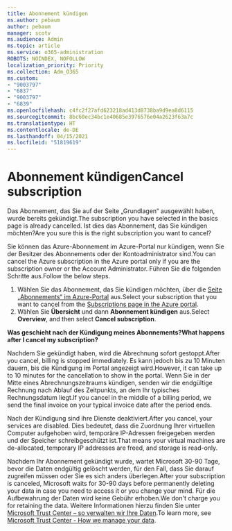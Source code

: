 ```yaml
---
title: Abonnement kündigen
ms.author: pebaum
author: pebaum
manager: scotv
ms.audience: Admin
ms.topic: article
ms.service: o365-administration
ROBOTS: NOINDEX, NOFOLLOW
localization_priority: Priority
ms.collection: Adm_O365
ms.custom:
- "9003797"
- "6837"
- "9003797"
- "6839"
ms.openlocfilehash: c4fc2f27afd623218ad413d8738ba9d9ea8d6115
ms.sourcegitcommit: 8bc60ec34bc1e40685e3976576e04a2623f63a7c
ms.translationtype: HT
ms.contentlocale: de-DE
ms.lasthandoff: 04/15/2021
ms.locfileid: "51819619"
---
```

# <a name="cancel-subscription"></a><span data-ttu-id="81bea-102">Abonnement kündigen</span><span class="sxs-lookup"><span data-stu-id="81bea-102">Cancel subscription</span></span>

<span data-ttu-id="81bea-103">Das Abonnement, das Sie auf der Seite „Grundlagen“ ausgewählt haben, wurde bereits gekündigt.</span><span class="sxs-lookup"><span data-stu-id="81bea-103">The subscription you have selected in the basics page is already cancelled.</span></span> <span data-ttu-id="81bea-104">Ist dies das Abonnement, das Sie kündigen möchten?</span><span class="sxs-lookup"><span data-stu-id="81bea-104">Are you sure this is the right subscription you want to cancel?</span></span>

<span data-ttu-id="81bea-105">Sie können das Azure-Abonnement im Azure-Portal nur kündigen, wenn Sie der Besitzer des Abonnements oder der Kontoadministrator sind.</span><span class="sxs-lookup"><span data-stu-id="81bea-105">You can cancel the Azure subscription in the Azure portal only if you are the subscription owner or the Account Administrator.</span></span> <span data-ttu-id="81bea-106">Führen Sie die folgenden Schritte aus.</span><span class="sxs-lookup"><span data-stu-id="81bea-106">Follow the below steps.</span></span>

1. <span data-ttu-id="81bea-107">Wählen Sie das Abonnement, das Sie kündigen möchten, über die [Seite „Abonnements“ im Azure-Portal](https://ms.portal.azure.com/#blade/Microsoft_Azure_Billing/SubscriptionsBlade) aus.</span><span class="sxs-lookup"><span data-stu-id="81bea-107">Select your subscription that you want to cancel from the [Subscriptions page in the Azure portal](https://ms.portal.azure.com/#blade/Microsoft_Azure_Billing/SubscriptionsBlade).</span></span>
2. <span data-ttu-id="81bea-108">Wählen Sie **Übersicht** und dann **Abonnement kündigen** aus.</span><span class="sxs-lookup"><span data-stu-id="81bea-108">Select **Overview**, and then select **Cancel subscription**.</span></span>

<span data-ttu-id="81bea-109">**Was geschieht nach der Kündigung meines Abonnements?**</span><span class="sxs-lookup"><span data-stu-id="81bea-109">**What happens after I cancel my subscription?**</span></span>

<span data-ttu-id="81bea-110">Nachdem Sie gekündigt haben, wird die Abrechnung sofort gestoppt.</span><span class="sxs-lookup"><span data-stu-id="81bea-110">After you cancel, billing is stopped immediately.</span></span> <span data-ttu-id="81bea-111">Es kann jedoch bis zu 10 Minuten dauern, bis die Kündigung im Portal angezeigt wird.</span><span class="sxs-lookup"><span data-stu-id="81bea-111">However, it can take up to 10 minutes for the cancellation to show in the portal.</span></span> <span data-ttu-id="81bea-112">Wenn Sie in der Mitte eines Abrechnungszeitraums kündigen, senden wir die endgültige Rechnung nach Ablauf des Zeitpunkts, an dem Ihr typisches Rechnungsdatum liegt.</span><span class="sxs-lookup"><span data-stu-id="81bea-112">If you cancel in the middle of a billing period, we send the final invoice on your typical invoice date after the period ends.</span></span>

<span data-ttu-id="81bea-113">Nach der Kündigung sind ihre Dienste deaktiviert.</span><span class="sxs-lookup"><span data-stu-id="81bea-113">After you cancel, your services are disabled.</span></span> <span data-ttu-id="81bea-114">Dies bedeutet, dass die Zuordnung Ihrer virtuellen Computer aufgehoben wird, temporäre IP-Adressen freigegeben werden und der Speicher schreibgeschützt ist.</span><span class="sxs-lookup"><span data-stu-id="81bea-114">That means your virtual machines are de-allocated, temporary IP addresses are freed, and storage is read-only.</span></span>

<span data-ttu-id="81bea-115">Nachdem Ihr Abonnement gekündigt wurde, wartet Microsoft 30-90 Tage, bevor die Daten endgültig gelöscht werden, für den Fall, dass Sie darauf zugreifen müssen oder Sie es sich anders überlegen.</span><span class="sxs-lookup"><span data-stu-id="81bea-115">After your subscription is canceled, Microsoft waits for 30-90 days before permanently deleting your data in case you need to access it or you change your mind.</span></span> <span data-ttu-id="81bea-116">Für die Aufbewahrung der Daten wird keine Gebühr erhoben.</span><span class="sxs-lookup"><span data-stu-id="81bea-116">We don't charge you for retaining the data.</span></span> <span data-ttu-id="81bea-117">Weitere Informationen hierzu finden Sie unter [Microsoft Trust Center – so verwalten wir Ihre Daten](https://www.microsoft.com/trust-center/privacy/data-management#leave).</span><span class="sxs-lookup"><span data-stu-id="81bea-117">To learn more, see [Microsoft Trust Center - How we manage your data](https://www.microsoft.com/trust-center/privacy/data-management#leave).</span></span>

